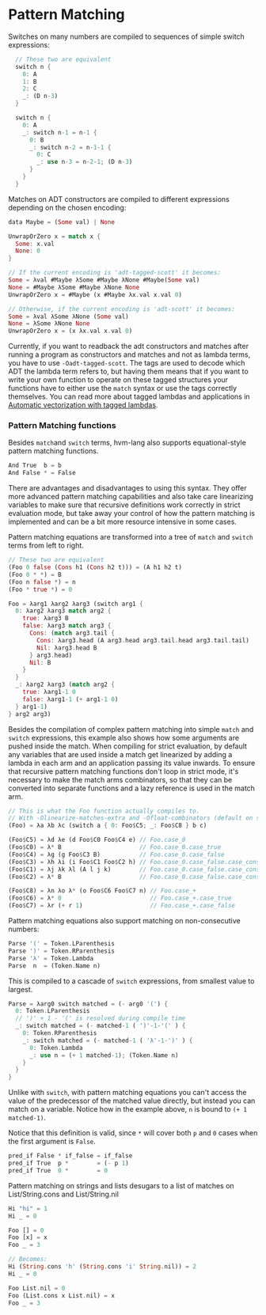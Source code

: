 # Pattern Matching

Switches on many numbers are compiled to sequences of simple switch expressions:
```rust
  // These two are equivalent
  switch n {
    0: A
    1: B
    2: C
    _: (D n-3)
  }

  switch n {
    0: A
    _: switch n-1 = n-1 {
      0: B
      _: switch n-2 = n-1-1 {
        0: C
        _: use n-3 = n-2-1; (D n-3)
      }
    }
  }
```

Matches on ADT constructors are compiled to different expressions depending on the chosen encoding:
```rust
data Maybe = (Some val) | None

UnwrapOrZero x = match x {
  Some: x.val
  None: 0
}

// If the current encoding is 'adt-tagged-scott' it becomes:
Some = λval #Maybe λSome #Maybe λNone #Maybe(Some val)
None = #Maybe λSome #Maybe λNone None
UnwrapOrZero x = #Maybe (x #Maybe λx.val x.val 0)

// Otherwise, if the current encoding is 'adt-scott' it becomes:
Some = λval λSome λNone (Some val)
None = λSome λNone None
UnwrapOrZero x = (x λx.val x.val 0)
```

Currently, if you want to readback the adt constructors and matches after running a program as constructors and matches and not as lambda terms, you have to use `-Oadt-tagged-scott`.
The tags are used to decode which ADT the lambda term refers to, but having them means that if you want to write your own function to operate on these tagged structures your functions have to either use the `match` syntax or use the tags correctly themselves.
You can read more about tagged lambdas and applications in [Automatic vectorization with tagged lambdas](automatic-vectorization-with-tagged-lambdas.md).


### Pattern Matching functions

Besides `match`and `switch` terms, hvm-lang also supports equational-style pattern matching functions.

```rust
And True  b = b
And False * = False
```

There are advantages and disadvantages to using this syntax. 
They offer more advanced pattern matching capabilities and also take care linearizing variables to make sure that recursive definitions work correctly in strict evaluation mode, but take away your control of how the pattern matching is implemented and can be a bit more resource intensive in some cases.

Pattern matching equations are transformed into a tree of `match` and `switch` terms from left to right.
```rust
// These two are equivalent
(Foo 0 false (Cons h1 (Cons h2 t))) = (A h1 h2 t)
(Foo 0 * *) = B
(Foo n false *) = n
(Foo * true *) = 0

Foo = λarg1 λarg2 λarg3 (switch arg1 {
  0: λarg2 λarg3 match arg2 {
    true: λarg3 B
    false: λarg3 match arg3 {
      Cons: (match arg3.tail {
        Cons: λarg3.head (A arg3.head arg3.tail.head arg3.tail.tail)
        Nil: λarg3.head B
      } arg3.head)
      Nil: B
    }
  }
  _: λarg2 λarg3 (match arg2 {
    true: λarg1-1 0
    false: λarg1-1 (+ arg1-1 0)
  } arg1-1)
} arg2 arg3)
```
Besides the compilation of complex pattern matching into simple `match` and `switch` expressions, this example also shows how some arguments are pushed inside the match.
When compiling for strict evaluation, by default any variables that are used inside a match get linearized by adding a lambda in each arm and an application passing its value inwards.
To ensure that recursive pattern matching functions don't loop in strict mode, it's necessary to make the match arms combinators, so that they can be converted into separate functions and a lazy reference is used in the match arm.
```rust
// This is what the Foo function actually compiles to.
// With -Olinearize-matches-extra and -Ofloat-combinators (default on strict mode)
(Foo) = λa λb λc (switch a { 0: Foo$C5; _: Foo$C8 } b c)

(Foo$C5) = λd λe (d Foo$C0 Foo$C4 e) // Foo.case_0
(Foo$C0) = λ* B                      // Foo.case_0.case_true
(Foo$C4) = λg (g Foo$C3 B)           // Foo.case_0.case_false
(Foo$C3) = λh λi (i Foo$C1 Foo$C2 h) // Foo.case_0.case_false.case_cons
(Foo$C1) = λj λk λl (A l j k)        // Foo.case_0.case_false.case_cons.case_cons
(Foo$C2) = λ* B                      // Foo.case_0.case_false.case_cons.case_nil

(Foo$C8) = λn λo λ* (o Foo$C6 Foo$C7 n) // Foo.case_+
(Foo$C6) = λ* 0                         // Foo.case_+.case_true
(Foo$C7) = λr (+ r 1)                   // Foo.case_+.case_false
```

Pattern matching equations also support matching on non-consecutive numbers:
```rust
Parse '(' = Token.LParenthesis
Parse ')' = Token.RParenthesis
Parse 'λ' = Token.Lambda
Parse  n  = (Token.Name n)
```
This is compiled to a cascade of `switch` expressions, from smallest value to largest.
```rust
Parse = λarg0 switch matched = (- arg0 '(') {
  0: Token.LParenthesis
  // ')' + 1 - '(' is resolved during compile time
  _: switch matched = (- matched-1 ( ')'-1-'(' ) {
    0: Token.RParenthesis
    _: switch matched = (- matched-1 ( 'λ'-1-')' ) {
      0: Token.Lambda
      _: use n = (+ 1 matched-1); (Token.Name n)
    }
  }
}
```
Unlike with `switch`, with pattern matching equations you can't access the value of the predecessor of the matched value directly, but instead you can match on a variable.
Notice how in the example above, `n` is bound to `(+ 1 matched-1)`.

Notice that this definition is valid, since `*` will cover both `p` and `0` cases when the first argument is `False`.

```rust
pred_if False * if_false = if_false
pred_if True  p *        = (- p 1)
pred_if True  0 *        = 0
```

Pattern matching on strings and lists desugars to a list of matches on List/String.cons and List/String.nil

```rust
Hi "hi" = 1
Hi _ = 0

Foo [] = 0
Foo [x] = x
Foo _ = 3

// Becomes:
Hi (String.cons 'h' (String.cons 'i' String.nil)) = 2
Hi _ = 0

Foo List.nil = 0
Foo (List.cons x List.nil) = x
Foo _ = 3
```
